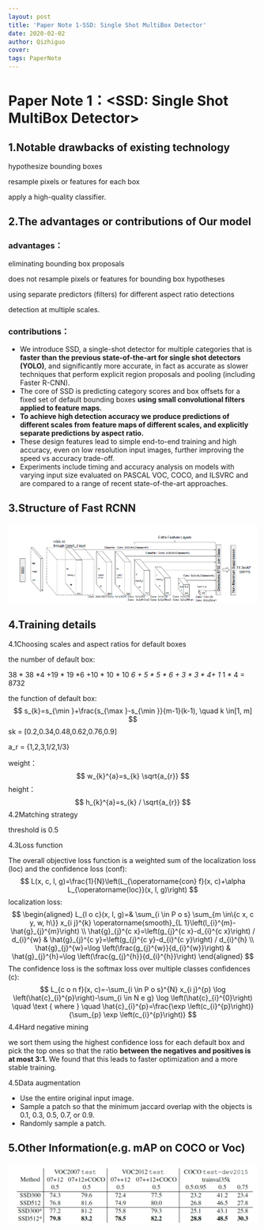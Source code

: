 ```yaml
---
layout: post
title: 'Paper Note 1-SSD: Single Shot MultiBox Detector'
date: 2020-02-02
author: Qizhiguo
cover: 
tags: PaperNote
---
```


# Paper Note 1：<SSD: Single Shot MultiBox Detector>

## 1.Notable drawbacks of existing technology


hypothesize bounding boxes

resample pixels or features for each box

apply a high-quality classifier.

## 2.The advantages or contributions of Our model

### **advantages：**

 eliminating bounding box proposals 

does not resample pixels or features for bounding box hypotheses

using separate predictors (filters) for different aspect ratio detections

detection at multiple scales.

### **contributions**：

- We introduce SSD, a single-shot detector for multiple categories that is **faster than**
  **the previous state-of-the-art for single shot detectors (YOLO)**, and significantly
  more accurate, in fact as accurate as slower techniques that perform explicit region
  proposals and pooling (including Faster R-CNN).
- The core of SSD is predicting category scores and box offsets for a fixed set of
  default bounding boxes **using small convolutional filters applied to feature maps.**
- **To achieve high detection accuracy we produce predictions of different scales from**
  **feature maps of different scales, and explicitly separate predictions by aspect ratio.**
- These design features lead to simple end-to-end training and high accuracy, even
  on low resolution input images, further improving the speed vs accuracy trade-off.
- Experiments include timing and accuracy analysis on models with varying input
  size evaluated on PASCAL VOC, COCO, and ILSVRC and are compared to a
  range of recent state-of-the-art approaches.

## 3.Structure of Fast RCNN

### 

![image-20200201202132544](https://raw.githubusercontent.com/Qzgfather/Qzgfather.github.io/master/assets/img/ssd-net.png)



### 

## 4.Training details

4.1Choosing scales and aspect ratios for default boxes

the number of default box:

38 * 38 *4 +19 * 19 *6 +10 * 10 * 10 *6 + 5 * 5 * 6  + 3 * 3  * 4+ 1* 1 * 4 = 8732

the function of default box:
$$
s_{k}=s_{\min }+\frac{s_{\max }-s_{\min }}{m-1}(k-1), \quad k \in[1, m]
$$
sk = [0.2,0.34,0.48,0.62,0.76,0.9]

a_r = {1,2,3,1/2,1/3} 

weight：
$$
w_{k}^{a}=s_{k} \sqrt{a_{r}}
$$
height：
$$
h_{k}^{a}=s_{k} / \sqrt{a_{r}}
$$
4.2Matching strategy

threshold is 0.5

4.3Loss function

The overall objective loss function is a weighted sum of the localization loss (loc) and the confidence loss (conf):
$$
L(x, c, l, g)=\frac{1}{N}\left(L_{\operatorname{con} f}(x, c)+\alpha L_{\operatorname{loc}}(x, l, g)\right)
$$
localization loss:
$$
\begin{aligned}
L_{l o c}(x, l, g)=& \sum_{i \in P o s} \sum_{m \in\{c x, c y, w, h\}} x_{i j}^{k} \operatorname{smooth}_{L 1}\left(l_{i}^{m}-\hat{g}_{j}^{m}\right) \\
\hat{g}_{j}^{c x}=\left(g_{j}^{c x}-d_{i}^{c x}\right) / d_{i}^{w} & \hat{g}_{j}^{c y}=\left(g_{j}^{c y}-d_{i}^{c y}\right) / d_{i}^{h} \\
\hat{g}_{j}^{w}=\log \left(\frac{g_{j}^{w}}{d_{i}^{w}}\right) & \hat{g}_{j}^{h}=\log \left(\frac{g_{j}^{h}}{d_{i}^{h}}\right)
\end{aligned}
$$
The confidence loss is the softmax loss over multiple classes confidences (c):
$$
L_{c o n f}(x, c)=-\sum_{i \in P o s}^{N} x_{i j}^{p} \log \left(\hat{c}_{i}^{p}\right)-\sum_{i \in N e g} \log \left(\hat{c}_{i}^{0}\right) \quad \text { where } \quad \hat{c}_{i}^{p}=\frac{\exp \left(c_{i}^{p}\right)}{\sum_{p} \exp \left(c_{i}^{p}\right)}
$$
4.4Hard negative mining

we sort them using the highest confidence loss for each default box and pick the top ones so that the ratio **between the negatives and positives is at most 3:1.** We found that this leads to faster optimization and a more stable training.

4.5Data augmentation

- Use the entire original input image.
- Sample a patch so that the minimum jaccard overlap with the objects is 0.1, 0.3,
  0.5, 0.7, or 0.9.
- Randomly sample a patch.

## 5.Other Information(e.g. mAP on COCO or Voc)

![image-20200201203502407](https://raw.githubusercontent.com/Qzgfather/Qzgfather.github.io/master/assets/img/ssd-map.png)
